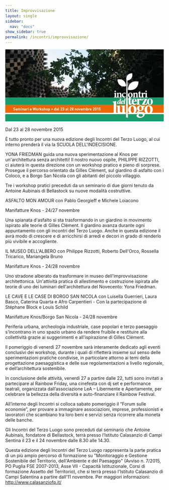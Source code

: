 ```yaml
---
title: Improvvisazione
layout: single
sidebar: 
  nav: "docs"
show_sidebar: true
permalink: /incontri/improvvisazione/
---
```


![](/assets/images/01-banner550x250.jpg)


Dal 23 al 28 novembre 2015

È tutto pronto per una nuova edizione degli Incontri del Terzo Luogo, al cui interno prenderà il via la SCUOLA DELL'INDECISIONE.

YONA FRIEDMAN guida una nuova sperimentazione al Knos per un'architettura senza architetti! Il nostro nuovo ospite, PHILIPPE RIZZOTTI, ci aiuterà in questa direzione con un workshop pratico e pieno di sorprese. Prosegue il percorso orientato da Gilles Clément, sul giardino di asfalto con i Coloco, e a Borgo San Nicola con gli abitanti del piccolo villaggio.


Tre i workshop pratici preceduti da un seminario di due giorni tenuto da Antoine Aubinais di Bellastock su nuove modalità costruttive. 

ASFALTO MON AMOUR con Pablo Georgieff e Michele Loiacono

Manifatture Knos - 24/27 novembre

Una spianata d'asfalto si sta trasformando in un giardino in movimento ispirato alle teorie di Gilles Clément. Il giardino avanza durante ogni appuntamento con gli incontri del Terzo Luogo. Anche in questa edizione il avrà modo di crescere e di arricchirsi di arredi e decori in grado di renderlo più vivibile e accogliente.

 

IL MUSEO DELL'ALBERO con Philippe Rizzotti, Roberto Dell'Orco, Rossella Tricarico, Mariangela Bruno

Manifatture Knos - 24/28 novembre

Uno stradone alberato da trasformare in museo dell'improvvisazione architettonica. Un'attività pratica di allestimento e costruzione ispirata alle teorie di uno dei luminari dell'architettura del Novecento: Yona Friedman.

 

LE CAVE E LE CASE DI BORGO SAN NICOLA con Luisella Guerrieri, Laura Basco, Caterina Quarta e Afro Carpentieri - Con la partecipazione di Stéphane Block e Louis Schild

Manifatture Knos/Borgo San Nicola - 24/28 novembre

Periferia urbana, archeologia industriale, case popolari e terzo paesaggio s'incontrano in uno spazio urbano da rendere fruibile e restituire alla collettività grazie ai suggerimenti e all'ispirazione di Gilles Clément.

 

Il pomeriggio di venerdì 27 novembre sarà interamente dedicato agli eventi conclusivi dei workshop, durante i quali di rifletterà insieme sul senso delle sperimentazioni pratiche condivise, in particolare attorno ai temi della progettazione paesaggistica e delle sue regolamentazioni a livello regionale, e dell’architettura sostenibile.

 

In conclusione delle attività, venerdì 27 a partire dalle 22, tutti sono invitati a partecipare al Rainbow Friday, una cinefesta con dj set e performance teatrali, organizzata dall’associazione LeA – Libermente e Apertamente, per celebrare la bellezza della diversità e auto-finanziare il Rainbow Festival.

 

All’interno degli Incontri si colloca sabato pomeriggio il “Forum sulle economie”, per provare a immaginare associazioni, imprese, professionisti e lavoratori che scambiano tra loro beni e servizi senza ricorrere alla moneta delle banche.

 

Gli Incontri del Terzo Luogo sono preceduti dal seminario che Antoine Aubinais, fondatore di Bellastock, terrà presso l’Istituto Calasanzio di Campi Sentina il 23 e il 24 novembre dalle 8.30 alle 14.30.

 

Questa edizione degli Incontri del Terzo Luogo rappresenta la parte pratica di un più ampio percorso di formazione su "Monitoraggio e Gestione Sostenibile del Territorio, dell'Ambiente e del Paesaggio" (Avviso n. 7/2015, PO Puglia FSE 2007-2013, Asse VII - Capacità Istituzionale, Corsi di formazione Assetto del Territorio), che si terrà presso l'Istituto Calasanzio di Campi Salentina a partire dall'11 novembre. Per maggiori informazioni: http://www.calasanziofp.it/

